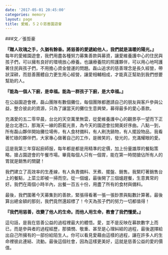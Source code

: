 ```yaml
---
date: '2017-05-01 20:45:00'
categories: memory
layout: page
title: 愛維，５２０慈善園遊會
---
```


###文／張哲豪

**『贈人玫瑰之手，久猶有餘香。將慈善的愛遞給他人，我們就是溫暖的陽光。』**
　　
每年的愛維園遊會，我們用盡各種努力募集善款與募資，讓愛維養護中心的住民與孩子們，可以擁有良好的環境放心療養。也讓療養院的照護夥伴，可以用心地呵護著住民與孩子們，不用擔心資金營運的問題。磊山追求的慈善理念是長久經營，帶狀深耕，而慈善團體自力更生用心經營，讓愛相輔相成，才能真正幫助到我們想要幫助的人。

**『能為一個人下廚，是幸福。能為一群孩子下廚，是大幸福。』**

在公益園遊會裡，磊山團隊有數個攤位，每個團隊都邀請自己的朋友與客戶參與公益，整合彼此的資源，只為了讓當天的攤位生意興榮，募得最多的愛心善款。

充滿愛的五二零早晨，台北的天空萬里無雲，從愛維養護中心的觀景亭一望而下正是台北港口，那海天一線的蔚藍光景，為今天的園遊會拉開美好序曲。八點一到，所有磊山夥伴開始攤位場佈，有人食材備料，有人刷洗鍋物，有人擺設物品，我看著忙碌的夥伴們，大家專心做著自己的工作，是微笑的，發光的，充滿耀眼的愛。

這是我第三年穿起廚師服，每年都是都是用精準的定價，加上份量雄厚的餐點策略，搶占園遊會的午餐市場。畢竟每個人只有一個胃，能在第一時間搶佔所有人的胃就是銷售的關鍵！

我們建立了高效率的生產線，有人負責備料、烹煮、擺盤、銷售。我緊盯著銷售台上的餐點，上菜立即被一掃而空。從一個爐，最後開了三個爐趕餐，生意異常的好。我們在兩個小時半內，出餐一百五十份，用盡了所有的食材與備料。

最後，我們圍著今天募集到的善款，緊張得看著一張一張鈔票與點數計算著。最後算出總金額的那刻，我們竟然還超標了！今天為孩子們的努力一切都值得！

**『我們用慈善，改變了他人的生命。而他人用生命，教會了我們懂愛。』**

這句話，是我在慈善公益的過程裡最大的體悟。愛，並不是反映在募款數字上而已，而是參與者的過程經歷，那憐憫、敬重、甚至是心理糾結的過程，最後選擇給出自己所擁有的一部份給陌生人。你可以看見愛藉由這樣的過程，讓在許多人的生命裡彼此連結、流動。最後這個社會，因為這樣更美好，這就是慈善公益的愛的價值。